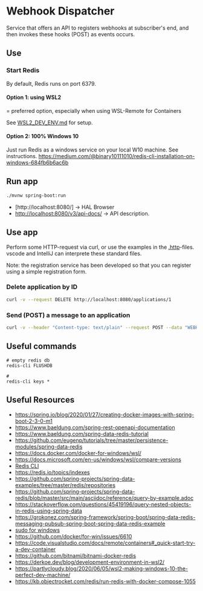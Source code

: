 # Webhook Dispatcher

Service that offers an API to registers webhooks at subscriber's end, and then invokes these hooks (POST) as events
occurs.

## Use

### Start Redis

By default, Redis runs on port 6379.

#### Option 1: using WSL2

= preferred option, especially when using WSL-Remote for Containers

See [WSL2_DEV_ENV.md](./WSL2_DEV_ENV.md) for setup.

#### Option 2: 100% Windows 10

Just run Redis as a windows service on your local W10 machine. See instructions. https://medium.com/@binary10111010/redis-cli-installation-on-windows-684fb6b6ac6b

## Run app

```bash
./mvnw spring-boot:run
```

* [http://localhost:8080/] -> HAL Browser
* [http://localhost:8080/v3/api-docs/](http://localhost:8080/v3/api-docs/) -> API description.

## Use app

Perform some HTTP-request via curl, or use the examples in the [.http](src/test/resources/test.http)-files. vscode and IntelliJ can interprete these standard files.  

Note: the registration service has been developed so that you can register using a simple registration form.

### Delete application by ID

```bash
curl -v --request DELETE http://localhost:8080/applications/1
```

### Send (POST) a message to an application

```bash
curl -v --header "Content-type: text/plain" --request POST --data "WEBHOOK TEST" http://localhost:8080/applications/1/message
```

## Useful commands

```
# empty redis db
redis-cli FLUSHDB

# 
redis-cli keys *
```

## Useful Resources

* https://spring.io/blog/2020/01/27/creating-docker-images-with-spring-boot-2-3-0-m1
* https://www.baeldung.com/spring-rest-openapi-documentation
* https://www.baeldung.com/spring-data-redis-tutorial
* https://github.com/eugenp/tutorials/tree/master/persistence-modules/spring-data-redis
* https://docs.docker.com/docker-for-windows/wsl/
* https://docs.microsoft.com/en-us/windows/wsl/compare-versions
* [Redis CLI](https://github.com/MicrosoftArchive/redis/releases)
* https://redis.io/topics/indexes
* https://github.com/spring-projects/spring-data-examples/tree/master/redis/repositories
* https://github.com/spring-projects/spring-data-redis/blob/master/src/main/asciidoc/reference/query-by-example.adoc
* https://stackoverflow.com/questions/45419196/query-nested-objects-in-redis-using-spring-data
* https://grokonez.com/spring-framework/spring-boot/spring-data-redis-messaging-pubsub-spring-boot-spring-data-redis-example
* [sudo for windows](http://blog.lukesampson.com/sudo-for-windows)
* https://github.com/docker/for-win/issues/6610
* https://code.visualstudio.com/docs/remote/containers#_quick-start-try-a-dev-container
* https://github.com/bitnami/bitnami-docker-redis
* https://derkoe.dev/blog/development-environment-in-wsl2/
* https://partlycloudy.blog/2020/06/05/wsl2-making-windows-10-the-perfect-dev-machine/
* https://kb.objectrocket.com/redis/run-redis-with-docker-compose-1055
